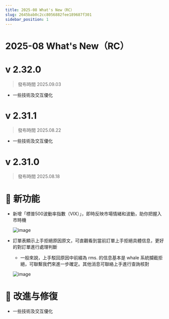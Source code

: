 ```yaml
---
title: 2025-08 What's New（RC）
slug: 2645bab0c2cc8056882fee189687f301
sidebar_position: 1
---
```



# 2025-08 What's New（RC）


# v 2.32.0

> 發布時間   2025.09.03
- 一些技術及交互優化

# v 2.31.1

> 發布時間   2025.08.22
- 一些技術及交互優化

# v 2.31.0

> 發布時間   2025.08.18

# 🎉 新功能

- 新增「標普500波動率指數（VIX）」，即時反映市場情緒和波動，助你把握入市時機

    ![image](/assets/8d6d4907d9a2e0a18b0c4ad4acddc57d)

- 訂單表顯示上手拒絕原因原文，可直觀看到當前訂單上手拒絕具體信息，更好的對訂單進行處理判斷
    - 一般來說，上手駁回原因中前綴為 rms. 的信息基本是 whale 系統攔截拒絕，可聯繫我們來進一步確定。其他消息可聯絡上手進行查詢核對

    ![image](/assets/d172fa445ba532ca6565a00a2944c757)


# 📌 改進与修復

- 一些技術及交互優化
